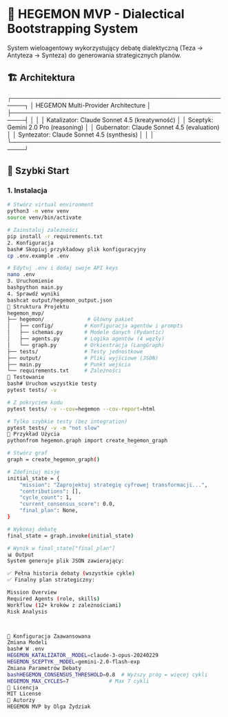 # 🤖 HEGEMON MVP - Dialectical Bootstrapping System

System wieloagentowy wykorzystujący debatę dialektyczną (Teza → Antyteza → Synteza) do generowania strategicznych planów.

## 🏗️ Architektura
┌─────────────────────────────────────────────────────┐
│ HEGEMON Multi-Provider Architecture                 │
├─────────────────────────────────────────────────────┤
│                                                      │
│  Katalizator:  Claude Sonnet 4.5  (kreatywność)    │
│  Sceptyk:      Gemini 2.0 Pro     (reasoning)      │
│  Gubernator:   Claude Sonnet 4.5  (evaluation)     │
│  Syntezator:   Claude Sonnet 4.5  (synthesis)      │
│                                                      │
└─────────────────────────────────────────────────────┘

## 🚀 Szybki Start

### 1. Instalacja
```bash
# Stwórz virtual environment
python3 -m venv venv
source venv/bin/activate

# Zainstaluj zależności
pip install -r requirements.txt
2. Konfiguracja
bash# Skopiuj przykładowy plik konfiguracyjny
cp .env.example .env

# Edytuj .env i dodaj swoje API keys
nano .env
3. Uruchomienie
bashpython main.py
4. Sprawdź wyniki
bashcat output/hegemon_output.json
📁 Struktura Projektu
hegemon_mvp/
├── hegemon/              # Główny pakiet
│   ├── config/          # Konfiguracja agentów i prompts
│   ├── schemas.py       # Modele danych (Pydantic)
│   ├── agents.py        # Logika agentów (4 węzły)
│   └── graph.py         # Orkiestracja (LangGraph)
├── tests/               # Testy jednostkowe
├── output/              # Pliki wyjściowe (JSON)
├── main.py              # Punkt wejścia
└── requirements.txt     # Zależności
🧪 Testowanie
bash# Uruchom wszystkie testy
pytest tests/ -v

# Z pokryciem kodu
pytest tests/ -v --cov=hegemon --cov-report=html

# Tylko szybkie testy (bez integration)
pytest tests/ -v -m "not slow"
🎯 Przykład Użycia
pythonfrom hegemon.graph import create_hegemon_graph

# Stwórz graf
graph = create_hegemon_graph()

# Zdefiniuj misję
initial_state = {
    "mission": "Zaprojektuj strategię cyfrowej transformacji...",
    "contributions": [],
    "cycle_count": 1,
    "current_consensus_score": 0.0,
    "final_plan": None,
}

# Wykonaj debatę
final_state = graph.invoke(initial_state)

# Wynik w final_state["final_plan"]
📊 Output
System generuje plik JSON zawierający:

✅ Pełna historia debaty (wszystkie cykle)
✅ Finalny plan strategiczny:

Mission Overview
Required Agents (role, skills)
Workflow (12+ kroków z zależnościami)
Risk Analysis



🔧 Konfiguracja Zaawansowana
Zmiana Modeli
bash# W .env
HEGEMON_KATALIZATOR__MODEL=claude-3-opus-20240229
HEGEMON_SCEPTYK__MODEL=gemini-2.0-flash-exp
Zmiana Parametrów Debaty
bashHEGEMON_CONSENSUS_THRESHOLD=0.8  # Wyższy próg = więcej cykli
HEGEMON_MAX_CYCLES=7             # Max 7 cykli
📝 Licencja
MIT License
👥 Autorzy
HEGEMON MVP by Olga Żydziak
